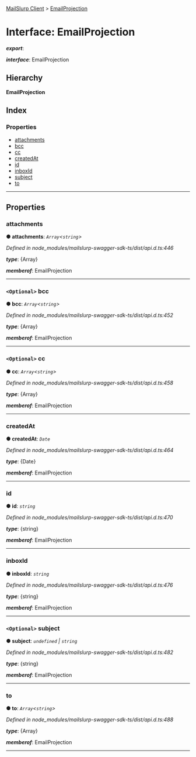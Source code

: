 [MailSlurp Client](../README.md) > [EmailProjection](../interfaces/emailprojection.md)

# Interface: EmailProjection

*__export__*: 

*__interface__*: EmailProjection

## Hierarchy

**EmailProjection**

## Index

### Properties

* [attachments](emailprojection.md#attachments)
* [bcc](emailprojection.md#bcc)
* [cc](emailprojection.md#cc)
* [createdAt](emailprojection.md#createdat)
* [id](emailprojection.md#id)
* [inboxId](emailprojection.md#inboxid)
* [subject](emailprojection.md#subject)
* [to](emailprojection.md#to)

---

## Properties

<a id="attachments"></a>

###  attachments

**● attachments**: *`Array`<`string`>*

*Defined in node_modules/mailslurp-swagger-sdk-ts/dist/api.d.ts:446*

*__type__*: {Array}

*__memberof__*: EmailProjection

___
<a id="bcc"></a>

### `<Optional>` bcc

**● bcc**: *`Array`<`string`>*

*Defined in node_modules/mailslurp-swagger-sdk-ts/dist/api.d.ts:452*

*__type__*: {Array}

*__memberof__*: EmailProjection

___
<a id="cc"></a>

### `<Optional>` cc

**● cc**: *`Array`<`string`>*

*Defined in node_modules/mailslurp-swagger-sdk-ts/dist/api.d.ts:458*

*__type__*: {Array}

*__memberof__*: EmailProjection

___
<a id="createdat"></a>

###  createdAt

**● createdAt**: *`Date`*

*Defined in node_modules/mailslurp-swagger-sdk-ts/dist/api.d.ts:464*

*__type__*: {Date}

*__memberof__*: EmailProjection

___
<a id="id"></a>

###  id

**● id**: *`string`*

*Defined in node_modules/mailslurp-swagger-sdk-ts/dist/api.d.ts:470*

*__type__*: {string}

*__memberof__*: EmailProjection

___
<a id="inboxid"></a>

###  inboxId

**● inboxId**: *`string`*

*Defined in node_modules/mailslurp-swagger-sdk-ts/dist/api.d.ts:476*

*__type__*: {string}

*__memberof__*: EmailProjection

___
<a id="subject"></a>

### `<Optional>` subject

**● subject**: *`undefined` \| `string`*

*Defined in node_modules/mailslurp-swagger-sdk-ts/dist/api.d.ts:482*

*__type__*: {string}

*__memberof__*: EmailProjection

___
<a id="to"></a>

###  to

**● to**: *`Array`<`string`>*

*Defined in node_modules/mailslurp-swagger-sdk-ts/dist/api.d.ts:488*

*__type__*: {Array}

*__memberof__*: EmailProjection

___

